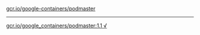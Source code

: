 [gcr.io/google-containers/podmaster](https://hub.docker.com/r/anjia0532/podmaster/tags/) 

----
[gcr.io/google_containers/podmaster:1.1 √](https://hub.docker.com/r/anjia0532/podmaster/tags/)

